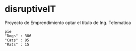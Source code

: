 # disruptiveIT
Proyecto de Emprendimiento optar el titulo de Ing. Telematica


```mermaid
pie
"Dogs" : 386
"Cats" : 85
"Rats" : 15
```
